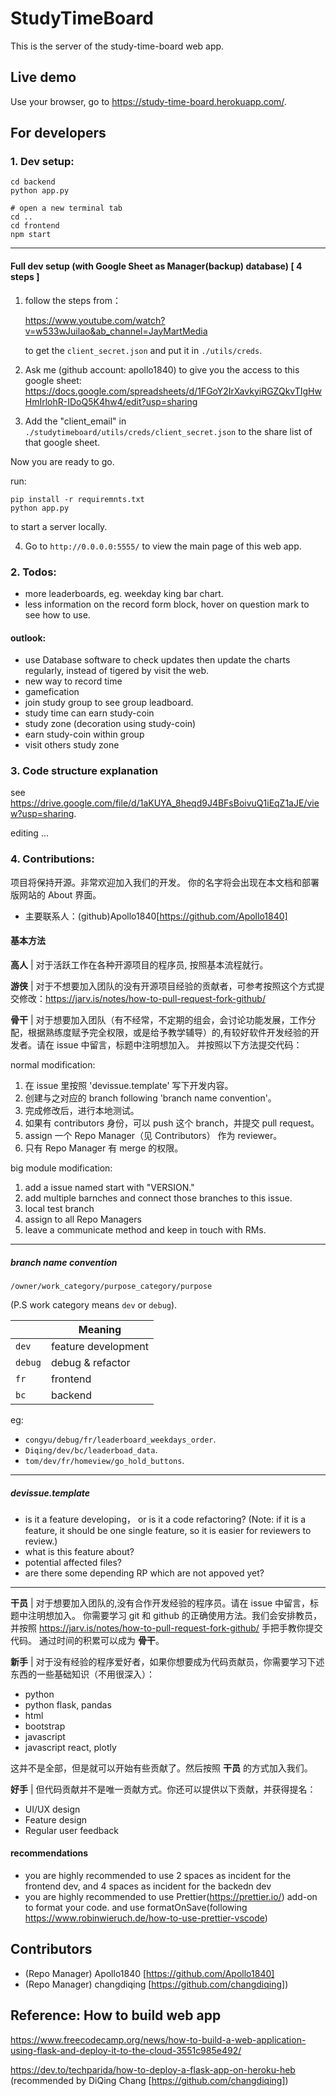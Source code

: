 # StudyTimeBoard

This is the server of the study-time-board web app.

## Live demo

Use your browser, go to https://study-time-board.herokuapp.com/.

## For developers

### 1. Dev setup:

    cd backend
    python app.py

    # open a new terminal tab
    cd ..
    cd frontend
    npm start

---

#### Full dev setup (with Google Sheet as Manager(backup) database) [ 4 steps ]

1. follow the steps from：

   https://www.youtube.com/watch?v=w533wJuilao&ab_channel=JayMartMedia

   to get the `client_secret.json` and put it in `./utils/creds`.

2. Ask me (github account: apollo1840) to give you the access to this google sheet:
   https://docs.google.com/spreadsheets/d/1FGoY2IrXavkyiRGZQkvTIgHwHmIrlohR-IDoQ5K4hw4/edit?usp=sharing

3. Add the "client_email" in `./studytimeboard/utils/creds/client_secret.json` to the share list of that google sheet.

Now you are ready to go.

run:

    pip install -r requiremnts.txt
    python app.py

to start a server locally.

4. Go to `http://0.0.0.0:5555/` to view the main page of this web app.

### 2. Todos:

- more leaderboards, eg. weekday king bar chart.
- less information on the record form block, hover on question mark to see how to use.

#### outlook:

- use Database software to check updates then update the charts regularly, instead of tigered by visit the web.
- new way to record time
- gamefication
- join study group to see group leadboard.
- study time can earn study-coin
- study zone (decoration using study-coin)
- earn study-coin within group
- visit others study zone

### 3. Code structure explanation

see https://drive.google.com/file/d/1aKUYA_8heqd9J4BFsBoivuQ1iEqZ1aJE/view?usp=sharing.

editing ...

### 4. Contributions:

项目将保持开源。非常欢迎加入我们的开发。
你的名字将会出现在本文档和部署版网站的 About 界面。

- 主要联系人：(github)Apollo1840[https://github.com/Apollo1840]

#### 基本方法

**高人** | 对于活跃工作在各种开源项目的程序员, 按照基本流程就行。

**游侠** | 对于不想要加入团队的没有开源项目经验的贡献者，可参考按照这个方式提交修改：https://jarv.is/notes/how-to-pull-request-fork-github/

**骨干** | 对于想要加入团队（有不经常，不定期的组会，会讨论功能发展，工作分配，根据熟练度赋予完全权限，或是给予教学辅导）的,有较好软件开发经验的开发者。请在 issue 中留言，标题中注明想加入。
并按照以下方法提交代码：

normal modification: 
1. 在 issue 里按照 'devissue.template' 写下开发内容。
2. 创建与之对应的 branch following 'branch name convention'。
3. 完成修改后，进行本地测试。
4. 如果有 contributors 身份，可以 push 这个 branch，并提交 pull request。
5. assign 一个 Repo Manager（见 Contributors） 作为 reviewer。
6. 只有 Repo Manager 有 merge 的权限。

big module modification:
1. add a issue named start with "VERSION."
2. add multiple barnches and connect those branches to this issue.
3. local test branch
5. assign to all Repo Managers
6. leave a communicate method and keep in touch with RMs.

---

##### branch name convention

`/owner/work_category/purpose_category/purpose`

(P.S work category means `dev` or `debug`).

| | Meaning
--- | --- 
`dev` | feature development
`debug` | debug & refactor
`fr` | frontend
`bc` | backend

eg:
- `congyu/debug/fr/leaderboard_weekdays_order`.
- `Diqing/dev/bc/leaderboad_data`.
- `tom/dev/fr/homeview/go_hold_buttons`.


---

##### devissue.template

- is it a feature developing， or is it a code refactoring? (Note: if it is a feature, it should be one single feature, so it is easier for reviewers to review.)
- what is this feature about?
- potential affected files?
- are there some depending RP which are not appoved yet?

---

**干员** | 对于想要加入团队的,没有合作开发经验的程序员。请在 issue 中留言，标题中注明想加入。
你需要学习 git 和 github 的正确使用方法。我们会安排教员，并按照 https://jarv.is/notes/how-to-pull-request-fork-github/ 手把手教你提交代码。
通过时间的积累可以成为 **骨干**。

**新手** | 对于没有经验的程序爱好者，如果你想要成为代码贡献员，你需要学习下述东西的一些基础知识（不用很深入）：

- python
- python flask, pandas
- html
- bootstrap
- javascript
- javascript react, plotly

这并不是全部，但是就可以开始有些贡献了。然后按照 **干员** 的方式加入我们。

**好手** | 但代码贡献并不是唯一贡献方式。你还可以提供以下贡献，并获得提名：

- UI/UX design
- Feature design
- Regular user feedback

#### recommendations

- you are highly recommended to use 2 spaces as incident for the frontend dev, and 4 spaces as incident for the backedn dev
- you are highly recommended to use Prettier(https://prettier.io/) add-on to format your code. and use formatOnSave(following https://www.robinwieruch.de/how-to-use-prettier-vscode)

## Contributors

- (Repo Manager) Apollo1840 [https://github.com/Apollo1840]
- (Repo Manager) changdiqing [https://github.com/changdiqing])

## Reference: How to build web app

https://www.freecodecamp.org/news/how-to-build-a-web-application-using-flask-and-deploy-it-to-the-cloud-3551c985e492/

https://dev.to/techparida/how-to-deploy-a-flask-app-on-heroku-heb (recommended by DiQing Chang [https://github.com/changdiqing])
